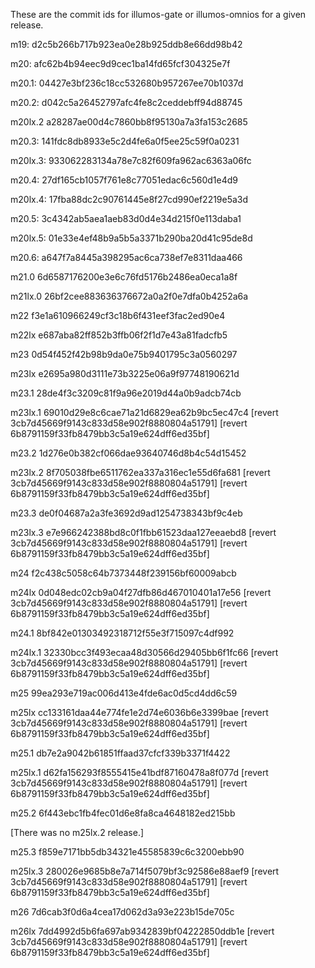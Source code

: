 These are the commit ids for illumos-gate or illumos-omnios
for a given release.

m19:
d2c5b266b717b923ea0e28b925ddb8e66dd98b42

m20:
afc62b4b94eec9d9cec1ba14fd65fcf304325e7f

m20.1:
04427e3bf236c18cc532680b957267ee70b1037d

m20.2:
d042c5a26452797afc4fe8c2ceddebff94d88745

m20lx.2
a28287ae00d4c7860bb8f95130a7a3fa153c2685

m20.3:
141fdc8db8933e5c2d4fe6a0f5ee25c59f0a0231

m20lx.3:
933062283134a78e7c82f609fa962ac6363a06fc

m20.4:
27df165cb1057f761e8c77051edac6c560d1e4d9

m20lx.4:
17fba88dc2c90761445e8f27cd990ef2219e5a3d

m20.5:
3c4342ab5aea1aeb83d0d4e34d215f0e113daba1

m20lx.5:
01e33e4ef48b9a5b5a3371b290ba20d41c95de8d

m20.6:
a647f7a8445a398295ac6ca738ef7e8311daa466

m21.0
6d6587176200e3e6c76fd5176b2486ea0eca1a8f

m21lx.0
26bf2cee883636376672a0a2f0e7dfa0b4252a6a

m22
f3e1a610966249cf3c18b6f431eef3fac2ed90e4

m22lx
e687aba82ff852b3ffb06f2f1d7e43a81fadcfb5

m23
0d54f452f42b98b9da0e75b9401795c3a0560297

m23lx
e2695a980d3111e73b3225e06a9f97748190621d

m23.1
28de4f3c3209c81f9a96e2019d44a0b9adcb74cb

m23lx.1
69010d29e8c6cae71a21d6829ea62b9bc5ec47c4
[revert 3cb7d45669f9143c833d58e902f8880804a51791]
[revert 6b8791159f33fb8479bb3c5a19e624dff6ed35bf]

m23.2
1d276e0b382cf066dae93640746d8b4c54d15452

m23lx.2
8f705038fbe6511762ea337a316ec1e55d6fa681
[revert 3cb7d45669f9143c833d58e902f8880804a51791]
[revert 6b8791159f33fb8479bb3c5a19e624dff6ed35bf]

m23.3
de0f04687a2a3fe3692d9ad1254738343bf9c4eb

m23lx.3
e7e966242388bd8c0f1fbb61523daa127eeaebd8
[revert 3cb7d45669f9143c833d58e902f8880804a51791]
[revert 6b8791159f33fb8479bb3c5a19e624dff6ed35bf]

m24
f2c438c5058c64b7373448f239156bf60009abcb

m24lx
0d048edc02cb9a04f27dfb86d467010401a17e56
[revert 3cb7d45669f9143c833d58e902f8880804a51791]
[revert 6b8791159f33fb8479bb3c5a19e624dff6ed35bf]

m24.1
8bf842e01303492318712f55e3f715097c4df992

m24lx.1
32330bcc3f493ecaa48d30566d29405bb6f1fc66
[revert 3cb7d45669f9143c833d58e902f8880804a51791]
[revert 6b8791159f33fb8479bb3c5a19e624dff6ed35bf]

m25
99ea293e719ac006d413e4fde6ac0d5cd4dd6c59

m25lx
cc133161daa44e774fe1e2d74e6036b6e3399bae
[revert 3cb7d45669f9143c833d58e902f8880804a51791]
[revert 6b8791159f33fb8479bb3c5a19e624dff6ed35bf]

m25.1
db7e2a9042b61851ffaad37cfcf339b3371f4422

m25lx.1
d62fa156293f8555415e41bdf87160478a8f077d
[revert 3cb7d45669f9143c833d58e902f8880804a51791]
[revert 6b8791159f33fb8479bb3c5a19e624dff6ed35bf]

m25.2
6f443ebc1fb4fec01d6e8fa8ca4648182ed215bb

[There was no m25lx.2 release.]

m25.3
f859e7171bb5db34321e45585839c6c3200ebb90

m25lx.3
280026e9685b8e7a714f5079bf3c92586e88aef9
[revert 3cb7d45669f9143c833d58e902f8880804a51791]
[revert 6b8791159f33fb8479bb3c5a19e624dff6ed35bf]

m26
7d6cab3f0d6a4cea17d062d3a93e223b15de705c

m26lx
7dd4992d5b6fa697ab9342839bf04222850ddb1e
[revert 3cb7d45669f9143c833d58e902f8880804a51791]
[revert 6b8791159f33fb8479bb3c5a19e624dff6ed35bf]
